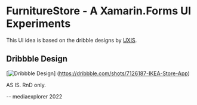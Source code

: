 # FurnitureStore - A Xamarin.Forms UI Experiments

This UI idea is based on the dribble designs by [UXIS](https://dribbble.com/shots/7126187-IKEA-Store-App).  

## Dribbble Design
[![Dribbble Design](https://cdn.dribbble.com/users/3975824/screenshots/7126187/media/67e7a964390ad9890242aeb35b7cf0de.png)]
(https://dribbble.com/shots/7126187-IKEA-Store-App)

AS IS. RnD only. 

-- mediaexplorer 2022


